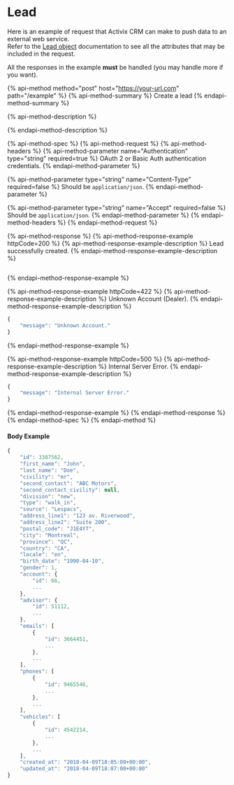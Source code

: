 # Lead

Here is an example of request that Activix CRM can make to push data to an external web service.  
Refer to the [Lead object](https://docs.crm.activix.ca/objects/lead) documentation to see all the attributes that may be included in the request.

All the responses in the example **must** be handled \(you may handle more if you want\).

{% api-method method="post" host="https://your-url.com" path="/example" %}
{% api-method-summary %}
Create a lead
{% endapi-method-summary %}

{% api-method-description %}

{% endapi-method-description %}

{% api-method-spec %}
{% api-method-request %}
{% api-method-headers %}
{% api-method-parameter name="Authentication" type="string" required=true %}
OAuth 2 or Basic Auth authentication credentials.
{% endapi-method-parameter %}

{% api-method-parameter type="string" name="Content-Type" required=false %}
Should be `application/json`.
{% endapi-method-parameter %}

{% api-method-parameter type="string" name="Accept" required=false %}
Should be `application/json`.
{% endapi-method-parameter %}
{% endapi-method-headers %}
{% endapi-method-request %}

{% api-method-response %}
{% api-method-response-example httpCode=200 %}
{% api-method-response-example-description %}
Lead successfully created.
{% endapi-method-response-example-description %}

```

```
{% endapi-method-response-example %}

{% api-method-response-example httpCode=422 %}
{% api-method-response-example-description %}
Unknown Account \(Dealer\).
{% endapi-method-response-example-description %}

```javascript
{
    "message": "Unknown Account."
}
```
{% endapi-method-response-example %}

{% api-method-response-example httpCode=500 %}
{% api-method-response-example-description %}
Internal Server Error.
{% endapi-method-response-example-description %}

```javascript
{
    "message": "Internal Server Error."
}
```
{% endapi-method-response-example %}
{% endapi-method-response %}
{% endapi-method-spec %}
{% endapi-method %}

#### Body Example

```javascript
{
	"id": 3387562,
	"first_name": "John",
	"last_name": "Doe",
	"civility": "mr",
	"second_contact": "ABC Motors",
	"second_contact_civility": null,
	"division": "new",
	"type": "walk_in",
	"source": "Lespacs",
	"address_line1": "123 av. Riverwood",
	"address_line2": "Suite 200",
	"postal_code": "J1E4Y7",
	"city": "Montreal",
	"province": "QC",
	"country": "CA",
	"locale": "en",
	"birth_date": "1990-04-10",
	"gender": 1,
	"account": {
		"id": 66,
		...
	},
	"advisor": {
		"id": 51112,
		...
	},
	"emails": [
		{
			"id": 3664451,
			...
		},
		...
	],
	"phones": [
		{
			"id": 9465546,
			...
		},
		...
	],
	"vehicles": [
		{
			"id": 4542214,
			...
		},
		...
	],
	"created_at": "2018-04-09T18:05:00+00:00",
	"updated_at": "2018-04-09T18:07:00+00:00"
}
```

